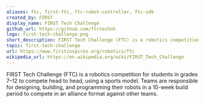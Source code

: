 ```yaml
---
aliases: ftc, first-ftc, ftc-robot-controller, ftc-sdk
created_by: FIRST
display_name: FIRST Tech Challenge
github_url: https://github.com/ftctechnh
logo: first-tech-challenge.png
short_description: FIRST Tech Challenge (FTC) is a robotics competition for 7-12th graders where teams compete head-to-head in annual challenges.
topic: first-tech-challenge
url: https://www.firstinspires.org/robotics/ftc
wikipedia_url: https://en.wikipedia.org/wiki/FIRST_Tech_Challenge
---
```


FIRST Tech Challenge (FTC) is a robotics competition for students in grades 7–12 to compete head to head, using a sports model. Teams are responsible for designing, building, and programming their robots in a 10-week build period to compete in an alliance format against other teams.
